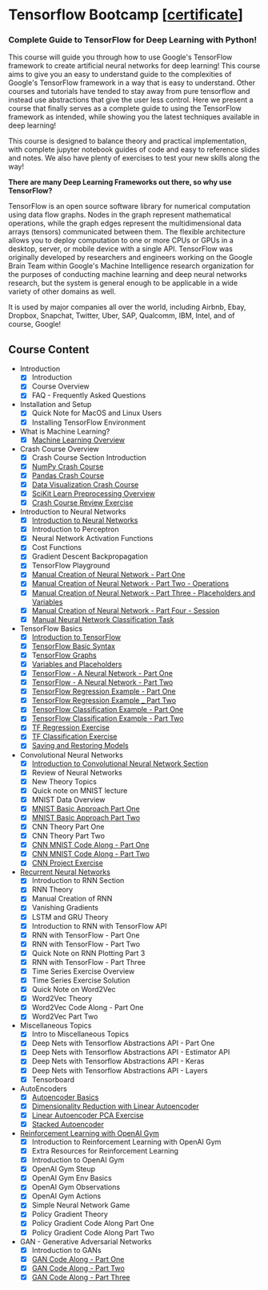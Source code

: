 # Tensorflow Bootcamp [[certificate](certificate.pdf)]

### Complete Guide to TensorFlow for Deep Learning with Python!

This course will guide you through how to use Google's TensorFlow framework to create artificial neural networks for deep learning! This course aims to give you an easy to understand guide to the complexities of Google's TensorFlow framework in a way that is easy to understand. Other courses and tutorials have tended to stay away from pure tensorflow and instead use abstractions that give the user less control. Here we present a course that finally serves as a complete guide to using the TensorFlow framework as intended, while showing you the latest techniques available in deep learning!

This course is designed to balance theory and practical implementation, with complete jupyter notebook guides of code and easy to reference slides and notes. We also have plenty of exercises to test your new skills along the way!

**There are many Deep Learning Frameworks out there, so why use TensorFlow?**

TensorFlow is an open source software library for numerical computation using data flow graphs. Nodes in the graph represent mathematical operations, while the graph edges represent the multidimensional data arrays (tensors) communicated between them. The flexible architecture allows you to deploy computation to one or more CPUs or GPUs in a desktop, server, or mobile device with a single API. TensorFlow was originally developed by researchers and engineers working on the Google Brain Team within Google's Machine Intelligence research organization for the purposes of conducting machine learning and deep neural networks research, but the system is general enough to be applicable in a wide variety of other domains as well.

It is used by major companies all over the world, including Airbnb, Ebay, Dropbox, Snapchat, Twitter, Uber, SAP, Qualcomm, IBM, Intel, and of course, Google!

## Course Content
- Introduction
  - [x] Introduction
  - [x] Course Overview
  - [x] FAQ - Frequently Asked Questions

- Installation and Setup
  - [x] Quick Note for MacOS and Linux Users
  - [x] Installing TensorFlow Environment

- What is Machine Learning?
  - [x] [Machine Learning Overview]((IntroMachineLearning.pdf))

- Crash Course Overview
  - [x] Crash Course Section Introduction
  - [x] [NumPy Crash Course](00-Crash-Course-Basics/00-NumPy-Crash-Course-Overview.ipynb)
  - [x] [Pandas Crash Course](00-Crash-Course-Basics/01-Pandas-Crash-Course.ipynb)
  - [x] [Data Visualization Crash Course](00-Crash-Course-Basics/02-Data-Viz-Crash-Course.ipynb)
  - [x] [SciKit Learn Preprocessing Overview](00-Crash-Course-Basics/03-SciKit-Learn-Overview.ipynb)
  - [x] [Crash Course Review Exercise](00-Crash-Course-Basics/05-Crash-Course-Review-Exercises.ipynb)

- Introduction to Neural Networks
  - [x] [Introduction to Neural Networks](01-Neural-Network-Basics/IntroNeuralNetworks.pdf)
  - [x] Introduction to Perceptron
  - [x] Neural Network Activation Functions
  - [x] Cost Functions
  - [x] Gradient Descent Backpropagation
  - [x] TensorFlow Playground
  - [x] [Manual Creation of Neural Network - Part One](01-Neural-Network-Basics/Manual%20Neural%20Network.ipynb)
  - [x] [Manual Creation of Neural Network - Part Two - Operations](01-Neural-Network-Basics/Manual%20Neural%20Network.ipynb)
  - [x] [Manual Creation of Neural Network - Part Three - Placeholders and Variables](01-Neural-Network-Basics/Manual%20Neural%20Network.ipynb)
  - [x] [Manual Creation of Neural Network - Part Four - Session](01-Neural-Network-Basics/Manual%20Neural%20Network.ipynb)
  - [x] [Manual Neural Network Classification Task](01-Neural-Network-Basics/Manual%20Neural%20Network.ipynb)

- TensorFlow Basics
  - [x] [Introduction to TensorFlow](02-TensorFlow-Basics/TensorFlowBasics.pdf)
  - [x] [TensorFlow Basic Syntax](02-TensorFlow-Basics/00-TensorFlow-Basic-Syntax.ipynb)
  - [x] T[ensorFlow Graphs](02-TensorFlow-Basics/01-TensorFlow-Graphs.ipynb)
  - [x] [Variables and Placeholders](02-TensorFlow-Basics/02-Variables-and-Placeholders.ipynb)
  - [x] [TensorFlow - A Neural Network - Part One](02-TensorFlow-Basics/03-TF-Neural-Network.ipynb)
  - [x] [TensorFlow - A Neural Network - Part Two](02-TensorFlow-Basics/03-TF-Neural-Network.ipynb)
  - [x] [TensorFlow Regression Example - Part One](02-TensorFlow-Basics/04-TensorFlow-Regression-Example.ipynb)
  - [x] [TensorFlow Regression Example _ Part Two](02-TensorFlow-Basics/04-TensorFlow-Regression-Example.ipynb)
  - [x] [TensorFlow Classification Example - Part One](02-TensorFlow-Basics/05-TensorFlow-Classification-Example.ipynb)
  - [x] [TensorFlow Classification Example - Part Two](02-TensorFlow-Basics/05-TensorFlow-Classification-Example.ipynb)
  - [x] [TF Regression Exercise](02-TensorFlow-Basics/06-Regression-Exercise.ipynb)
  - [x] [TF Classification Exercise](02-TensorFlow-Basics/08-Classification-Exercise.ipynb)
  - [x] [Saving and Restoring Models](02-TensorFlow-Basics/10-Saving%20-and-Loading-Models.ipynb)

- Convolutional Neural Networks
  - [x] [Introduction to Convolutional Neural Network Section](03-Convolutional-Neural-Networks/ConvolutionalNeuralNetworks.pdf)
  - [x] Review of Neural Networks
  - [x] New Theory Topics
  - [x] Quick note on MNIST lecture
  - [x] MNIST Data Overview
  - [x] [MNIST Basic Approach Part One](03-Convolutional-Neural-Networks/00-MNIST-Data-Basic-Approach.ipynb)
  - [x] [MNIST Basic Approach Part Two](03-Convolutional-Neural-Networks/00-MNIST-Data-Basic-Approach.ipynb)
  - [x] CNN Theory Part One
  - [x] CNN Theory Part Two
  - [x] [CNN MNIST Code Along - Part One](03-Convolutional-Neural-Networks/01-MNIST-with-CNN.ipynb)
  - [x] [CNN MNIST Code Along - Part Two](03-Convolutional-Neural-Networks/01-MNIST-with-CNN.ipynb)
  - [x] [CNN Project Exercise](03-Convolutional-Neural-Networks/02-CNN-Project-Exercise.ipynb)

- [Recurrent Neural Networks](04-Recurrent-Neural-Networks/RecurrentNeuralNetworks.pdf)
  - [x] Introduction to RNN Section
  - [x] RNN Theory
  - [x] Manual Creation of RNN
  - [x] Vanishing Gradients
  - [x] LSTM and GRU Theory
  - [x] Introduction to RNN with TensorFlow API
  - [x] RNN with TensorFlow - Part One
  - [x] RNN with TensorFlow - Part Two
  - [x] Quick Note on RNN Plotting Part 3
  - [x] RNN with TensorFlow - Part Three
  - [x] Time Series Exercise Overview
  - [x] Time Series Exercise Solution
  - [x] Quick Note on Word2Vec
  - [x] Word2Vec Theory
  - [x] Word2Vec Code Along - Part One
  - [x] Word2Vec Part Two

- Miscellaneous Topics
  - [x] Intro to Miscellaneous Topics
  - [x] Deep Nets with Tensorflow Abstractions API - Part One
  - [x] Deep Nets with Tensorflow Abstractions API - Estimator API
  - [x] Deep Nets with Tensorflow Abstractions API - Keras
  - [x] Deep Nets with Tensorflow Abstractions API - Layers
  - [x] Tensorboard

- AutoEncoders
  - [x] [Autoencoder Basics](05-Autoencoders/Autoencoders.pdf)
  - [x] [Dimensionality Reduction with Linear Autoencoder](05-Autoencoders/00-Simple-Autoencoder-for-PCA.ipynb)
  - [x] [Linear Autoencoder PCA Exercise](05-Autoencoders/01-Linear-Autoencoder-for-PCA-Exercise.ipynb)
  - [x] [Stacked Autoencoder](05-Autoencoders/03-Stacked-Autoencoder-Example.ipynb)

- [Reinforcement Learning with OpenAI Gym](07-Reinforcement-Learning-OpenAI/ReinforcementLearning.pdf)
  - [x] Introduction to Reinforcement Learning with OpenAI Gym
  - [x] Extra Resources for Reinforcement Learning
  - [x] Introduction to OpenAI Gym
  - [x] OpenAI Gym Steup
  - [x] OpenAI Gym Env Basics
  - [x] OpenAI Gym Observations
  - [x] OpenAI Gym Actions
  - [x] Simple Neural Network Game
  - [x] Policy Gradient Theory
  - [x] Policy Gradient Code Along Part One
  - [x] Policy Gradient Code Along Part Two

- GAN - Generative Adversarial Networks
  - [x] Introduction to GANs
  - [x] [GAN Code Along - Part One](06-Generative-Adversarial-Networks/00-GAN-Example.ipynb)
  - [x] [GAN Code Along - Part Two](06-Generative-Adversarial-Networks/00-GAN-Example.ipynb)
  - [x] [GAN Code Along - Part Three](06-Generative-Adversarial-Networks/00-GAN-Example.ipynb)
